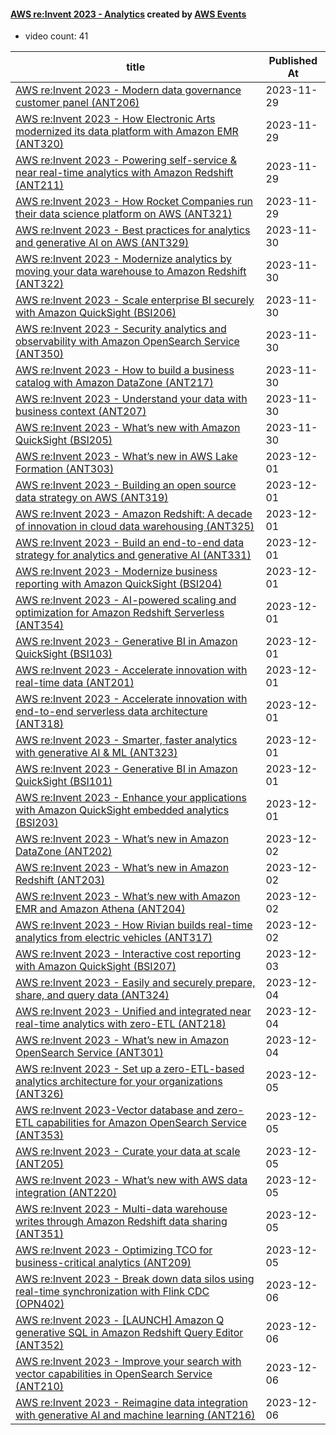

#### [AWS re:Invent 2023 - Analytics](https://www.youtube.com/playlist?list=PL2yQDdvlhXf8_GOWzkJwOsoDLgBw80nfi) created by [AWS Events](https://www.youtube.com/channel/UCdoadna9HFHsxXWhafhNvKw)

* video count: 41 

| title                                                                                                                                              | Published At |
| -------------------------------------------------------------------------------------------------------------------------------------------------- | ------------ |
| [AWS re:Invent 2023 - Modern data governance customer panel (ANT206)](https://www.youtube.com/watch?v=AJe5tpZXtL0)                                 | 2023-11-29   |
| [AWS re:Invent 2023 - How Electronic Arts modernized its data platform with Amazon EMR (ANT320)](https://www.youtube.com/watch?v=JYCa9TbGLEw)      | 2023-11-29   |
| [AWS re:Invent 2023 - Powering self-service & near real-time analytics with Amazon Redshift (ANT211)](https://www.youtube.com/watch?v=NVDP4UTjxgM) | 2023-11-29   |
| [AWS re:Invent 2023 - How Rocket Companies run their data science platform on AWS (ANT321)](https://www.youtube.com/watch?v=T_fN14nikho)           | 2023-11-29   |
| [AWS re:Invent 2023 - Best practices for analytics and generative AI on AWS (ANT329)](https://www.youtube.com/watch?v=0ixjc4QrnTs)                 | 2023-11-30   |
| [AWS re:Invent 2023 - Modernize analytics by moving your data warehouse to Amazon Redshift (ANT322)](https://www.youtube.com/watch?v=iOaLuF6KyLk)  | 2023-11-30   |
| [AWS re:Invent 2023 - Scale enterprise BI securely with Amazon QuickSight (BSI206)](https://www.youtube.com/watch?v=JsUAkNH2p80)                   | 2023-11-30   |
| [AWS re:Invent 2023 - Security analytics and observability with Amazon OpenSearch Service (ANT350)](https://www.youtube.com/watch?v=Xw9XV497JuY)   | 2023-11-30   |
| [AWS re:Invent 2023 - How to build a business catalog with Amazon DataZone (ANT217)](https://www.youtube.com/watch?v=__2f3YVCRn0)                  | 2023-11-30   |
| [AWS re:Invent 2023 - Understand your data with business context (ANT207)](https://www.youtube.com/watch?v=iG8yJN9WNPQ)                            | 2023-11-30   |
| [AWS re:Invent 2023 - What’s new with Amazon QuickSight (BSI205)](https://www.youtube.com/watch?v=ZBMBHI7M_uA)                                     | 2023-11-30   |
| [AWS re:Invent 2023 - What’s new in AWS Lake Formation (ANT303)](https://www.youtube.com/watch?v=cK6uw5vptFU)                                      | 2023-12-01   |
| [AWS re:Invent 2023 - Building an open source data strategy on AWS (ANT319)](https://www.youtube.com/watch?v=MI7AawcX9ac)                          | 2023-12-01   |
| [AWS re:Invent 2023 - Amazon Redshift: A decade of innovation in cloud data warehousing (ANT325)](https://www.youtube.com/watch?v=1tWwkmWOyZc)     | 2023-12-01   |
| [AWS re:Invent 2023 - Build an end-to-end data strategy for analytics and generative AI (ANT331)](https://www.youtube.com/watch?v=-SLnInVafho)     | 2023-12-01   |
| [AWS re:Invent 2023 - Modernize business reporting with Amazon QuickSight (BSI204)](https://www.youtube.com/watch?v=RAyFwhk2VTs)                   | 2023-12-01   |
| [AWS re:Invent 2023 - AI-powered scaling and optimization for Amazon Redshift Serverless (ANT354)](https://www.youtube.com/watch?v=U3f2FObbvKc)    | 2023-12-01   |
| [AWS re:Invent 2023 - Generative BI in Amazon QuickSight (BSI103)](https://www.youtube.com/watch?v=GolPlpZ3-kI)                                    | 2023-12-01   |
| [AWS re:Invent 2023 - Accelerate innovation with real-time data (ANT201)](https://www.youtube.com/watch?v=yqpFRWjilrU)                             | 2023-12-01   |
| [AWS re:Invent 2023 - Accelerate innovation with end-to-end serverless data architecture (ANT318)](https://www.youtube.com/watch?v=da17LS31Yj0)    | 2023-12-01   |
| [AWS re:Invent 2023 - Smarter, faster analytics with generative AI & ML (ANT323)](https://www.youtube.com/watch?v=3WiSgXshOc4)                     | 2023-12-01   |
| [AWS re:Invent 2023 - Generative BI in Amazon QuickSight (BSI101)](https://www.youtube.com/watch?v=y4Fp18lK-bU)                                    | 2023-12-01   |
| [AWS re:Invent 2023 - Enhance your applications with Amazon QuickSight embedded analytics (BSI203)](https://www.youtube.com/watch?v=URbOcuLNh8c)   | 2023-12-01   |
| [AWS re:Invent 2023 - What’s new in Amazon DataZone (ANT202)](https://www.youtube.com/watch?v=B-zZLWQcMek)                                         | 2023-12-02   |
| [AWS re:Invent 2023 - What’s new in Amazon Redshift (ANT203)](https://www.youtube.com/watch?v=9ICZiI6xOCo)                                         | 2023-12-02   |
| [AWS re:Invent 2023 - What’s new with Amazon EMR and Amazon Athena (ANT204)](https://www.youtube.com/watch?v=Fn6MJBlSGr8)                          | 2023-12-02   |
| [AWS re:Invent 2023 - How Rivian builds real-time analytics from electric vehicles (ANT317)](https://www.youtube.com/watch?v=io5w08-WKHI)          | 2023-12-02   |
| [AWS re:Invent 2023 - Interactive cost reporting with Amazon QuickSight (BSI207)](https://www.youtube.com/watch?v=Z8T149nP5cg)                     | 2023-12-03   |
| [AWS re:Invent 2023 - Easily and securely prepare, share, and query data (ANT324)](https://www.youtube.com/watch?v=CvQ3Onz5CMA)                    | 2023-12-04   |
| [AWS re:Invent 2023 - Unified and integrated near real-time analytics with zero-ETL (ANT218)](https://www.youtube.com/watch?v=U74b98ijMuk)         | 2023-12-04   |
| [AWS re:Invent 2023 - What’s new in Amazon OpenSearch Service (ANT301)](https://www.youtube.com/watch?v=CKYCxw0mMiE)                               | 2023-12-04   |
| [AWS re:Invent 2023 - Set up a zero-ETL-based analytics architecture for your organizations (ANT326)](https://www.youtube.com/watch?v=BB06-pcAPqI) | 2023-12-05   |
| [AWS re:Invent 2023-Vector database and zero-ETL capabilities for Amazon OpenSearch Service (ANT353)](https://www.youtube.com/watch?v=ol-UBfYcKUI) | 2023-12-05   |
| [AWS re:Invent 2023 - Curate your data at scale (ANT205)](https://www.youtube.com/watch?v=-3sMHQIwKG0)                                             | 2023-12-05   |
| [AWS re:Invent 2023 - What’s new with AWS data integration (ANT220)](https://www.youtube.com/watch?v=5gWTBuZWUbI)                                  | 2023-12-05   |
| [AWS re:Invent 2023 - Multi-data warehouse writes through Amazon Redshift data sharing (ANT351)](https://www.youtube.com/watch?v=z9XPLOc-wg0)      | 2023-12-05   |
| [AWS re:Invent 2023 - Optimizing TCO for business-critical analytics (ANT209)](https://www.youtube.com/watch?v=DMW31AttLd4)                        | 2023-12-05   |
| [AWS re:Invent 2023 - Break down data silos using real-time synchronization with Flink CDC (OPN402)](https://www.youtube.com/watch?v=7gPV963RXXY)  | 2023-12-06   |
| [AWS re:Invent 2023 - [LAUNCH] Amazon Q generative SQL in Amazon Redshift Query Editor (ANT352)](https://www.youtube.com/watch?v=pSG8STwsSxM)      | 2023-12-06   |
| [AWS re:Invent 2023 - Improve your search with vector capabilities in OpenSearch Service (ANT210)](https://www.youtube.com/watch?v=y7pxKfq8vtg)    | 2023-12-06   |
| [AWS re:Invent 2023 - Reimagine data integration with generative AI and machine learning (ANT216)](https://www.youtube.com/watch?v=ttYMbFU6rQk)    | 2023-12-06   |